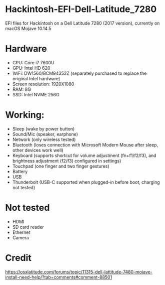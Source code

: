 # Hackintosh-EFI-Dell-Latitude_7280
EFI files for Hackintosh on a Dell Latitude 7280 (2017 version), currently on macOS Mojave 10.14.5

# Hardware

- CPU: Core i7 7600U
- GPU: Intel HD 620
- WiFi: DW1560/BCM94352Z (separately purchased to replace the original Intel hardware)
- Screen resolution: 1920X1080
- RAM: 8G
- SSD: Intel NVME 256G

# Working:

- Sleep (wake by power button)
- Sound/Mic (speaker, earphone)
- Network (only wireless tested)
- Bluetooth (loses connection with Microsoft Modern Mouse after sleep, other devices work well)
- Keyboard (supports shortcut for volume adjustment (fn+f1/f2/f3), and brightness adjustment (f2/f3) configured in settings)
- Touchpad (one finger and two finger gestures)
- Battery
- USB
- Thunderbolt (USB-C supported when plugged-in before boot, charging not tested)

# Not tested

- HDMI
- SD card reader
- Ethernet
- Camera

# Credit
https://osxlatitude.com/forums/topic/11315-dell-lattitude-7480-mojave-install-need-help/?tab=comments#comment-88501
